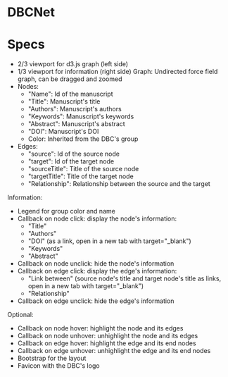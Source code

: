 # DBCNet


Specs
==================
- 2/3 viewport for d3.js graph (left side)
- 1/3 viewport for information (right side)
Graph:
Undirected force field graph, can be dragged and zoomed
- Nodes: 
  - "Name": Id of the manuscript 
  - "Title": Manuscript's title
  - "Authors": Manuscript's authors
  - "Keywords": Manuscript's keywords
  - "Abstract": Manuscript's abstract
  - "DOI": Manuscript's DOI
  - Color: Inherited from the DBC's group
- Edges:
  - "source": Id of the source node
  - "target": Id of the target node
  - "sourceTitle": Title of the source node
  - "targetTitle": Title of the target node
  - "Relationship": Relationship between the source and the target
  
Information:
- Legend for group color and name
- Callback on node click: display the node's information:
    - "Title"
    - "Authors"
    - "DOI" (as a link, open in a new tab with target="_blank")
    - "Keywords"
    - "Abstract"
- Callback on node unclick: hide the node's information
- Callback on edge click: display the edge's information:
    - "Link between" (source node's title and target node's title as links, open in a new tab with target="_blank") 
    - "Relationship"
- Callback on edge unclick: hide the edge's information

Optional:
- Callback on node hover: highlight the node and its edges
- Callback on node unhover: unhighlight the node and its edges
- Callback on edge hover: highlight the edge and its end nodes
- Callback on edge unhover: unhighlight the edge and its end nodes
- Bootstrap for the layout
- Favicon with the DBC's logo
